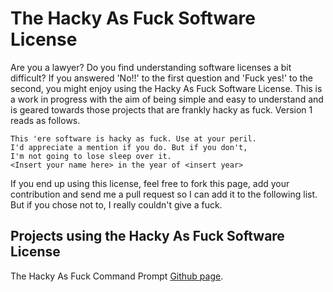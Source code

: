 # The Hacky As Fuck Software License
Are you a lawyer? Do you find understanding software licenses a bit difficult? If you answered 'No!!' to the first question and 'Fuck yes!' to the second, you might enjoy using the Hacky As Fuck Software License. This is a work in progress with the aim of being simple and easy to understand and is geared towards those projects that are frankly hacky as fuck. Version 1 reads as follows.

```
This 'ere software is hacky as fuck. Use at your peril.
I'd appreciate a mention if you do. But if you don't,
I'm not going to lose sleep over it.
<Insert your name here> in the year of <insert year>
```

If you end up using this license, feel free to fork this page, add your contribution and send me a pull request so I can add it to the following list. But if you chose not to, I really couldn't give a fuck.

## Projects using the Hacky As Fuck Software License

The Hacky As Fuck Command Prompt [Github page](https://github.com/benhj/thehackyasfuckcommandprompt).
